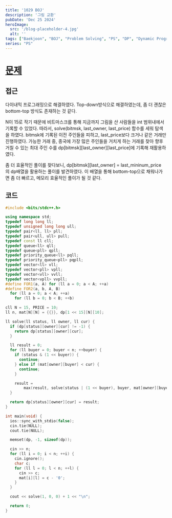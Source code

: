 ```yaml
---
title: '1029 BOJ'
description: '그림 교환'
pubDate: 'Dec 25 2024'
heroImage:
  src: '/blog-placeholder-4.jpg'
  alt: ''
tags: ["Baekjoon", "BOJ", "Problem Solving", "PS", "DP", "Dynamic Programming"]
series: "PS"
---
```


# [문제](https://www.acmicpc.net/problem/1029)

## 접근

다이내믹 프로그래밍으로 해결하였다. Top-down방식으로 해결하였는데, 좀 더 괜찮은 bottom-top 방식도 존재하는 것 같다.

N이 15로 작기 때문에 비트마스크를 통해 지금까지 그림을 산 사람들을 int 범위내에서 기록할 수 있었다.
따라서, solve(bitmsk, last_owner, last_price) 함수를 세워 탐색을 하였다.
bitmsk에 기록된 이전 주인들을 피하고, last_price보다 크거나 같은 거래만 진행하였다.
가능한 거래 중, 종국에 가장 많은 주인들을 거치게 하는 거래를 찾아 향후 거칠 수 있는
 최대 주인 수를 dp[bitmsk][last_owner][last_price]에 기록해 재활용하였다.

좀 더 효율적인 풀이를 찾다보니, dp[bitmsk][last_owner] = last_mininum_price 의 dp배열을 활용하는 풀이를 발견하였다.
이 배열을 통해 bottom-top으로 채워나가면 좀 더 빠르고, 메모리 효율적인 풀이가 될 것 같다.

## 코드

```c++
#include <bits/stdc++.h>

using namespace std;
typedef long long ll;
typedef unsigned long long ull;
typedef pair<ll, ll> pll;
typedef pair<ull, ull> pull;
typedef const ll cll;
typedef queue<ll> qll;
typedef queue<pll> qpll;
typedef priority_queue<ll> pqll;
typedef priority_queue<pll> pqpll;
typedef vector<ll> vll;
typedef vector<pll> vpll;
typedef vector<vll> vvll;
typedef vector<vpll> vvpll;
#define FOR1(a, A) for (ll a = 0; a < A; ++a)
#define FOR2(a, b, A, B)                                                       \
  for (ll a = 0; a < A; ++a)                                                   \
    for (ll b = 0; b < B; ++b)

cll N = 15, PRICE = 10;
ll n, mat[N][N] = {{}}, dp[1 << 15][N][10];

ll solve(ll status, ll owner, ll cur) {
  if (dp[status][owner][cur] != -1) {
    return dp[status][owner][cur];
  }

  ll result = 0;
  for (ll buyer = 0; buyer < n; ++buyer) {
    if (status & (1 << buyer)) {
      continue;
    } else if (mat[owner][buyer] < cur) {
      continue;
    }

    result =
        max(result, solve(status | (1 << buyer), buyer, mat[owner][buyer]) + 1);
  }

  return dp[status][owner][cur] = result;
}

int main(void) {
  ios::sync_with_stdio(false);
  cin.tie(NULL);
  cout.tie(NULL);

  memset(dp, -1, sizeof(dp));

  cin >> n;
  for (ll i = 0; i < n; ++i) {
    cin.ignore();
    char c;
    for (ll l = 0; l < n; ++l) {
      cin >> c;
      mat[i][l] = c - '0';
    }
  }

  cout << solve(1, 0, 0) + 1 << "\n";

  return 0;
}
```